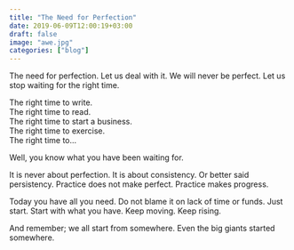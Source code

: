 ```yaml
---
title: "The Need for Perfection"
date: 2019-06-09T12:00:19+03:00
draft: false
image: "awe.jpg"
categories: ["blog"]
---
```


The need for perfection. Let us deal with it. We will never be perfect. Let us stop waiting for the right time. <!--more-->

The right time to write.<br> 
The right time to read.<br>
The right time to start a business.<br> 
The right time to exercise.<br>
The right time to... <br>

Well, you know what you have been waiting for. 

It is never about perfection. It is about consistency. Or better said persistency.  Practice does not make perfect. Practice makes progress.

Today you have all you need. Do not blame it on lack of time or funds. Just start. Start with what you have. Keep moving. Keep rising. 

And remember; we all start from somewhere. Even the big giants started somewhere.